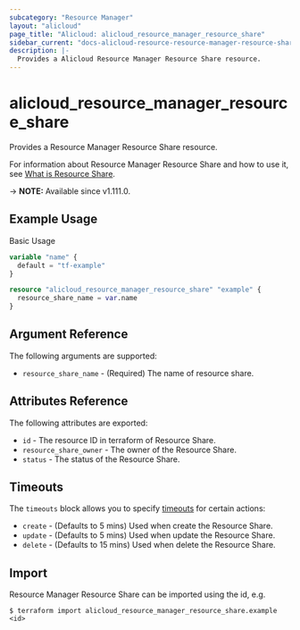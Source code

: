 ```yaml
---
subcategory: "Resource Manager"
layout: "alicloud"
page_title: "Alicloud: alicloud_resource_manager_resource_share"
sidebar_current: "docs-alicloud-resource-resource-manager-resource-share"
description: |-
  Provides a Alicloud Resource Manager Resource Share resource.
---
```


# alicloud_resource_manager_resource_share

Provides a Resource Manager Resource Share resource.

For information about Resource Manager Resource Share and how to use it, see [What is Resource Share](https://www.alibabacloud.com/help/en/doc-detail/94475.htm).

-> **NOTE:** Available since v1.111.0.

## Example Usage

Basic Usage

```terraform
variable "name" {
  default = "tf-example"
}

resource "alicloud_resource_manager_resource_share" "example" {
  resource_share_name = var.name
}
```

## Argument Reference

The following arguments are supported:

* `resource_share_name` - (Required) The name of resource share.

## Attributes Reference

The following attributes are exported:

* `id` - The resource ID in terraform of Resource Share.
* `resource_share_owner` - The owner of the Resource Share.
* `status` - The status of the Resource Share.

## Timeouts

The `timeouts` block allows you to specify [timeouts](https://www.terraform.io/docs/configuration-0-11/resources.html#timeouts) for certain actions:

* `create` - (Defaults to 5 mins) Used when create the Resource Share.
* `update` - (Defaults to 5 mins) Used when update the Resource Share.
* `delete` - (Defaults to 15 mins) Used when delete the Resource Share.

## Import

Resource Manager Resource Share can be imported using the id, e.g.

```shell
$ terraform import alicloud_resource_manager_resource_share.example <id>
```
